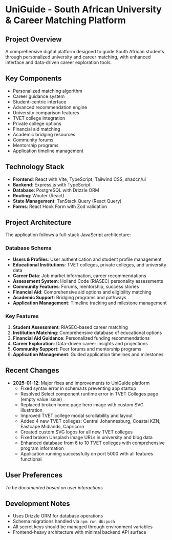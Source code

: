 # UniGuide - South African University & Career Matching Platform

## Project Overview
A comprehensive digital platform designed to guide South African students through personalized university and career matching, with enhanced interface and data-driven career exploration tools.

## Key Components
- Personalized matching algorithm
- Career guidance system  
- Student-centric interface
- Advanced recommendation engine
- University comparison features
- TVET college integration
- Private college options
- Financial aid matching
- Academic bridging resources
- Community forums
- Mentorship programs
- Application timeline management

## Technology Stack
- **Frontend**: React with Vite, TypeScript, Tailwind CSS, shadcn/ui
- **Backend**: Express.js with TypeScript
- **Database**: PostgreSQL with Drizzle ORM
- **Routing**: Wouter (React)
- **State Management**: TanStack Query (React Query)
- **Forms**: React Hook Form with Zod validation

## Project Architecture
The application follows a full-stack JavaScript architecture:

### Database Schema
- **Users & Profiles**: User authentication and student profile management
- **Educational Institutions**: TVET colleges, private colleges, and university data
- **Career Data**: Job market information, career recommendations
- **Assessment System**: Holland Code (RIASEC) personality assessments
- **Community Features**: Forums, mentorship, success stories
- **Financial Aid**: Comprehensive aid options and eligibility matching
- **Academic Support**: Bridging programs and pathways
- **Application Management**: Timeline tracking and milestone management

### Key Features
1. **Student Assessment**: RIASEC-based career matching
2. **Institution Matching**: Comprehensive database of educational options
3. **Financial Aid Guidance**: Personalized funding recommendations
4. **Career Exploration**: Data-driven career insights and projections
5. **Community Support**: Peer forums and mentorship programs
6. **Application Management**: Guided application timelines and milestones

## Recent Changes
- **2025-01-12**: Major fixes and improvements to UniGuide platform
  - Fixed syntax error in schema.ts preventing app startup
  - Resolved Select component runtime error in TVET Colleges page (empty value issue)
  - Replaced broken home page hero image with custom SVG illustration
  - Improved TVET college modal scrollability and layout
  - Added 4 new TVET colleges: Central Johannesburg, Coastal KZN, Eastcape Midlands, Capricorn
  - Created custom SVG logos for all new TVET colleges
  - Fixed broken Unsplash image URLs in university and blog data
  - Enhanced database from 6 to 10 TVET colleges with comprehensive program information
  - Application running successfully on port 5000 with all features functional

## User Preferences
*To be documented based on user interactions*

## Development Notes
- Uses Drizzle ORM for database operations
- Schema migrations handled via `npm run db:push`
- All secret keys should be managed through environment variables
- Frontend-heavy architecture with minimal backend API surface